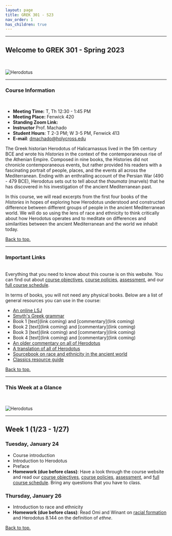 ```yaml
---
layout: page
title: GREK 301 - S23
nav_order: 1
has_children: true
---
```

***

## Welcome to GREK 301 - Spring 2023
&nbsp;

![Herodotus](https://upload.wikimedia.org/wikipedia/commons/thumb/9/9e/Kaulbach%2C_Wilhelm_von_-_Die_Seeschlacht_bei_Salamis_-_1868.JPG/1200px-Kaulbach%2C_Wilhelm_von_-_Die_Seeschlacht_bei_Salamis_-_1868.JPG)

***

### Course Information
&nbsp;  
- **Meeting Time:** T, Th 12:30 - 1:45 PM
- **Meeting Place:** Fenwick 420
- **Standing Zoom Link:** 
- **Instructor** Prof. Machado
- **Student Hours**: T 2-3 PM; W 3-5 PM, Fenwick 413
- **E-mail**: dmachado@holycross.edu

The Greek historian Herodotus of Halicarnassus lived in the 5th century BCE and wrote his *Histories* in the context of the contemporaneous rise of the Athenian Empire. Composed in nine books, the Histories did not chronicle contemporaneous events, but rather provided his readers with a fascinating portrait of people, places, and the events all across the Mediterranean. Ending with an enthralling account of the Persian War (490 - 479 BCE), Herodotus sets out to tell about the *thaumata* (marvels) that he has discovered in his investigation of the ancient Mediterranean past.

In this course, we will read excerpts from the first four books of the *Histories* in hopes of exploring how Herodotus understood and constructed difference between different groups of people in the ancient Mediterranean world. We will do so using the lens of race and ethnicity to think critically about how Herodotus operates and to meditate on differences and similarities between the ancient Mediterranean and the world we inhabit today.

[Back to top.](#top)

***

### Important Links
&nbsp;  
Everything that you need to know about this course is on this website. You can find out about [course objectives](https://dominicmachado.github.io/course-objectives-grek301-s23), [course policies](https://dominicmachado.github.io/course-policies-grek301-s23), [assessment](https://dominicmachado.github.io/assessment-grek301-s23), and our [full course schedule](https://dominicmachado.github.io/schedule-grek301-s23).

In terms of books, you will not need any physical books. Below are a list of general resources you can use in the course:
- [An online LSJ](http://folio2.furman.edu/lsj/)
- [Smyth's Greek grammar](https://drive.google.com/file/d/1OUoFcKnkzot1-8I7Jc04MTEOUtdNCYGG/view?usp=share_link)
- Book 1 [text](link coming) and [commentary](link coming)
- Book 2 [text](link coming) and [commentary](link coming)
- Book 3 [text](link coming) and [commentary](link coming)
- Book 4 [text](link coming) and [commentary](link coming)
- [An older commentary on all of Herodotus](https://drive.google.com/file/d/1nZz51mXSfKszCKd4v3pBFdVeLIhz7iUg/view?usp=share_link)
- [A translation of all of Herodotus](https://drive.google.com/file/d/19DO07bo2wQT_60W2cZqrWGIuK_sETc6a/view?usp=share_link)
- [Sourcebook on race and ethnicity in the ancient world](https://drive.google.com/file/d/1W2mDquBzVIO9CS8zONornrroleLJhrCd/view?usp=share_link)
- [Classics resource guide](https://libguides.holycross.edu/classics)

[Back to top.](#top)

***

### This Week at a Glance
&nbsp;  

![Herodotus](https://www.worldhistory.org/img/r/p/500x600/6501.jpg?v=1645500602)

***

## Week 1 (1/23 - 1/27)

### Tuesday, January 24
- Course introduction
- Introduction to Herodotus
- Preface
- **Homework (due before class)**: Have a look through the course website and read our [course objectives](https://dominicmachado.github.io/course-objectives-grek301-s23), [course policies](https://dominicmachado.github.io/course-policies-grek301-s23), [assessment](https://dominicmachado.github.io/assessment-grek301-s23), and [full course schedule](https://dominicmachado.github.io/schedule-grek301-s23). Bring any questions that you have to class.

### Thursday, January 26
- Introduction to race and ethnicity
- **Homework (due before class)**: Read Omi and Winant on [racial formation](https://drive.google.com/file/d/1dkCJArlD5o_jCSzmcF0cWt9g574TaG-g/view?usp=share_link) and Herodotus 8.144 on the definition of *ethne*.

[Back to top.](#top)
